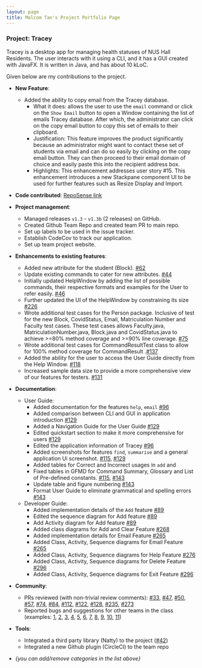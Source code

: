 ```yaml
---
layout: page
title: Malcom Tan's Project Portfolio Page
---
```


### Project: Tracey

Tracey is a desktop app for managing health statuses of NUS Hall Residents. The user interacts with it using a CLI, and it has a GUI created with JavaFX. It is written in Java, and has about 10 kLoC.

Given below are my contributions to the project.

* **New Feature**:
  * Added the ability to copy email from the Tracey database.
      * What it does: allows the user to use the `email` command or click on the `Show Email` button to open a Window containing the list of emails Tracey database. After which, the administrator can click on the copy email button to copy this set of emails to their clipboard.
      * Justification: This feature improves the product significantly because an administrator might want to contact these set of students via email and can do so easily by clicking on the copy email button. They can then proceed to their email domain of choice and easily paste this into the recipient address box.
      * Highlights: This enhancement addresses user story #15. This enhancement introduces a new Stackpane component UI to be used for further features such as Resize Display and Import.

* **Code contributed**: [RepoSense link](https://nus-cs2103-ay2122s2.github.io/tp-dashboard/?search=dannydakota&breakdown=true&sort=groupTitle&sortWithin=title&since=2022-02-18&timeframe=commit&mergegroup=&groupSelect=groupByRepos&checkedFileTypes=docs~functional-code~test-code~other)

* **Project management**:
    * Managed releases `v1.3` - `v1.3b` (2 releases) on GitHub.
    * Created Github Team Repo and created team PR to main repo.
    * Set up labels to be used in the issue tracker.
    * Establish CodeCov to track our application.
    * Set up team project website.

* **Enhancements to existing features**:
    * Added new attribute for the student (Block).  [\#62]()
    * Update existing commands to cater for new attributes. [\#44]()
    * Initially updated HelpWindow by adding the list of possible commands, their respective formats and examples for the User to refer easily. [\#46]()
    * Further updated the UI of the HelpWindow by constraining its size [\#226]()
    * Wrote additional test cases for the Person package. Inclusive of test for the new Block, CovidStatus, Email, Matriculation Number and Faculty test cases. These test cases allows Faculty.java, MatriculationNumber.java, Block.java and CovidStatus.java to achieve >=80% method coverage and >=90% line coverage. [\#75]()
    * Wrote additional test cases for CommandResultTest class to allow for 100% method coverage for CommandResult .[\#137]()
    * Added the ability for the user to access the User Guide directly from the Help Window. [\#118]()
    * Increased sample data size to provide a more comprehensive view of our features for testers. [\#131]()

* **Documentation**:
    * User Guide:
        * Added documentation for the features `help`, `email` [\#96]()
        * Added comparison between CLI and GUI in application introduction [\#129]()
        * Added a Navigation Guide for the User Guide [\#129]()
        * Edited quickstart section to make it more comprehensive for users [\#129]()
        * Edited the application information of Tracey [\#96]()
        * Added screenshots for features `find`, `summarise` and a general application Ui screenshot. [\#115](), [\#129]()
        * Added tables for Correct and Incorrect usages in `add` and
        * Fixed tables in GFMD for Command Summary, Glossary and List of Pre-defined constants. [\#115](), [\#143]()
        * Update table and figure numbering [\#143]()
        * Format User Guide to eliminate grammatical and spelling errors [\#143]()
    * Developer Guide:
        * Added implementation details of the `Add` feature [\#89]()
        * Edited the sequence diagram for Add feature [\#89]() 
        * Add Activity diagram for Add feature [\#89]()
        * Added class diagrams for Add and Clear Feature [\#268]()
        * Added implementation details for Email Feature [\#265]()
        * Added Class, Activity, Sequence diagrams for Email Feature [\#265]() 
        * Added Class, Activity, Sequence diagrams for Help Feature [\#276]()
        * Added Class, Activity, Sequence diagrams for Delete Feature [\#296]()
        * Added Class, Activity, Sequence diagrams for Exit Feature [\#296]()

* **Community**:
    * PRs reviewed (with non-trivial review comments): [\#33](), [\#47](), [\#50](), [\#57](), [\#74](), [\#84](), [\#112](), [\#122](), [\#128](), [\#235](), [\#273]()
    * Reported bugs and suggestions for other teams in the class (examples: [1](), [2](), [3](), [4](), [5](), [6](), [7](), [8](), [9](), [10](), [11]())


* **Tools**:
    * Integrated a third party library (Natty) to the project ([\#42]())
    * Integrated a new Github plugin (CircleCI) to the team repo

* _{you can add/remove categories in the list above}_
